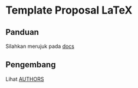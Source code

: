 # Template Proposal LaTeX

## Panduan

Silahkan merujuk pada [docs](docs/)

## Pengembang

Lihat [AUTHORS](https://github.com/azzamsa/template-skripsi-id/blob/master/AUTHORS)
